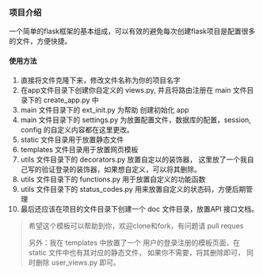 

### 项目介绍



一个简单的flask框架的基本组成，可以有效的避免每次创建flask项目是配置很多的文件，方便快捷。



#### 使用方法

1.  直接将文件克隆下来，修改文件名称为你的项目名字
2.  在app文件目录下创建你自定义的 views.py, 并且将路由注册在 main  文件目录下的 create_app.py 中
3.  main 文件目录下的 ext_init.py 为帮助 创建初始化 app
4.  main 文件目录下的 settings.py 为放置配置文件，数据库的配置，session, config 的自定义内容都在这里更改。
5.  static 文件目录用于放置静态文件
6.  templates 文件目录用于放置网页模板
7.  utils 文件目录下的 decorators.py 放置自定以的装饰器， 这里放了一个我自己写的验证登录的装饰器，如果想自定义，可以将其删除。
8.  utils 文件目录下的 functions.py 用于放置自定义的功能函数
9.  utils 文件目录下的 status_codes.py 用来放置自定义的状态码，方便后期管理
10.  最后还应该在项目的文件目录下创建一个 doc 文件目录，放置API 接口文档。 



>   希望这个模板可以帮助到你，欢迎clone和fork，有问题请 pull reques 
>
>   另外：我在 templates 中放置了一个 用户的登录注册的模板页面，在 static 文件中也有其对应的静态文件， 如果你不需要，将其删除即可， 同时删除 user_views.py 即可。